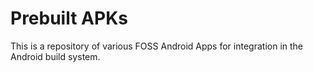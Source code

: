 # Prebuilt APKs

This is a repository of various FOSS Android Apps for integration in the Android build system.